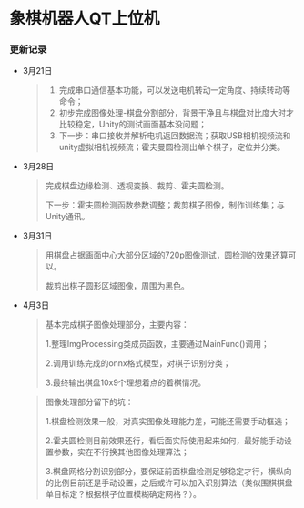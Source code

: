 # 象棋机器人QT上位机



### 更新记录

* 3月21日

  > 1. 完成串口通信基本功能，可以发送电机转动一定角度、持续转动等命令；
  > 2. 初步完成图像处理-棋盘分割部分，背景干净且与棋盘对比度大时才比较稳定，Unity的测试画面基本没问题；
  > 3. 下一步：串口接收并解析电机返回数据流；获取USB相机视频流和unity虚拟相机视频流；霍夫曼圆检测出单个棋子，定位并分类。

* 3月28日

  > 完成棋盘边缘检测、透视变换、裁剪、霍夫圆检测。
  >
  > 下一步：霍夫圆检测函数参数调整；裁剪棋子图像，制作训练集；与Unity通讯。

* 3月31日

  > 用棋盘占据画面中心大部分区域的720p图像测试，圆检测的效果还算可以。
  >
  > 裁剪出棋子圆形区域图像，周围为黑色。
  
* 4月3日

  > 基本完成棋子图像处理部分，主要内容：
  >
  > 1.整理ImgProcessing类成员函数，主要通过MainFunc()调用；
  >
  > 2.调用训练完成的onnx格式模型，对棋子识别分类；
  >
  > 3.最终输出棋盘10x9个理想着点的着棋情况。

  > 图像处理部分留下的坑：
  >
  > 1.棋盘检测效果一般，对真实图像处理能力差，可能还需要手动框选；
  >
  > 2.霍夫圆检测目前效果还行，看后面实际使用起来如何，最好能手动设置参数，实在不行换其他图像处理算法；
  >
  > 3.棋盘网格分割识别部分，要保证前面棋盘检测足够稳定才行，横纵向的比例目前还是手动设置，之后或许可以加入识别算法（类似围棋棋盘单目标定？根据棋子位置模糊确定网格？）。
  >
  > 
